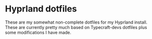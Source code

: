 # Hyprland dotfiles

These are my somewhat non-complete dotfiles for my Hyprland install. These are currently pretty much based on Typecraft-devs dotfiles
plus some modifications I have made.
